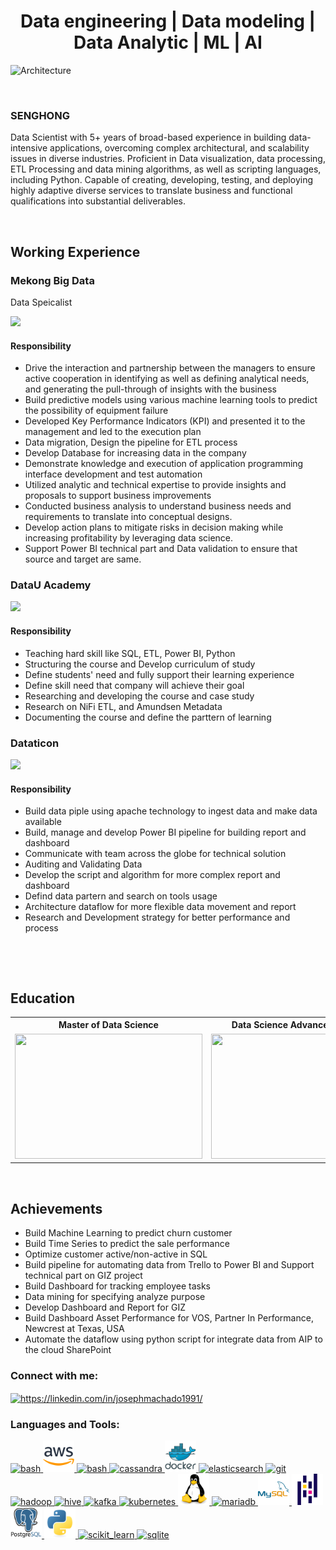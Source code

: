 <h1 align="center">Data engineering | Data modeling | Data Analytic | ML | AI</h1> 


![Architecture](/1667148530215.gif)


<p>&nbsp;</p>

<h3 align="left">SENGHONG</h3>
<p align="left">
  
Data Scientist with 5+ years of broad-based experience in building data-intensive applications, overcoming complex architectural, and scalability issues in diverse industries. Proficient in Data visualization, data processing, ETL Processing and data mining algorithms, as well as scripting languages, including Python. Capable of creating, developing, testing, and deploying highly adaptive diverse services to translate business and functional qualifications into substantial deliverables.

  <p>&nbsp;</p>
  
## Working Experience
  

### Mekong Big Data
Data Speicalist
  
<img src="https://img.shields.io/badge/Position-Data%20Specialist-%20brightblue" height="30" />
 
#### Responsibility
- Drive the interaction and partnership between the managers to ensure active cooperation in identifying as well as defining analytical needs, and generating the pull-through of insights with the business
- Build predictive models using various machine learning tools to predict the possibility of equipment failure
- Developed Key Performance Indicators (KPI) and presented it to the management and led to the execution plan 
- Data migration, Design the pipeline for ETL process
- Develop Database for increasing data in the company
- Demonstrate knowledge and execution of application programming interface development and test automation
- Utilized analytic and technical expertise to provide insights and proposals to support business improvements
- Conducted business analysis to understand business needs and requirements to translate into conceptual designs.
- Develop action plans to mitigate risks in decision making while increasing profitability by leveraging data science.
- Support Power BI technical part and Data validation to ensure that source and target are same.
  
 
 ### DataU Academy
<img src="https://img.shields.io/badge/Position-%20Mentor%20-yellowgreen" height="30" />

 #### Responsibility
 - Teaching hard skill like SQL, ETL, Power BI, Python
 - Structuring the course and Develop curriculum of study
 - Define students' need and fully support their learning experience
 - Define skill need that company will achieve their goal
 - Researching and developing the course and case study
 - Research on NiFi ETL, and Amundsen Metadata
 - Documenting the course and define the parttern of learning
 
 ### Dataticon
<img src="https://img.shields.io/badge/Position-Data%20Engineer%20&%20Data%20Analytic-blue" height="30" />

 #### Responsibility
 - Build data piple using apache technology to ingest data and make data available
 - Build, manage and develop Power BI pipeline for building report and dashboard
 - Communicate with team across the globe for technical solution
 - Auditing and Validating Data
 - Develop the script and algorithm for more complex report and dashboard 
 - Defind data partern and search on tools usage
 - Architecture dataflow for more flexible data movement and report
 - Research and Development strategy for better performance and process
 
 <br />
<p>&nbsp;</p>

 ## Education
 
 
 <table style="width:100%">
  <tr>
    <th>Master of Data Science</th>
     <th>Data Science Advanced Specialist</th>
     <th>Data Engineer & Data Science</th>
  </tr>
  <tr>
    <td><img src="https://user-images.githubusercontent.com/58208161/206219824-a4af0a48-c746-475f-be28-47e0c3e90b32.jpg" data-canonical-src="https://gyazo.com/eb5c5741b6a9a16c692170a41a49c858.png" width="300" height="200" /></td>
    <td><img src="https://mydatau.org/wp-content/uploads/elementor/thumbs/cropped-DataU-02-2-om7j4p01drm8209tq1yn1ijkqkwq326ltf5f9wgg5s.png" data-canonical-src="https://gyazo.com/eb5c5741b6a9a16c692170a41a49c858.png" width="300" height="200" /></td>
    <td><img src="https://images.g2crowd.com/uploads/product/image/large_detail/large_detail_4072699d88b493349a899494aad8b890/datacamp.png" data-canonical-src="https://gyazo.com/eb5c5741b6a9a16c692170a41a49c858.png" width="300" height="200" /></td>
  </tr>
 </table>
 
 
  <br />
  
 ## Achievements
- Build Machine Learning to predict churn customer
- Build Time Series to predict the sale performance
- Optimize customer active/non-active in SQL
- Build pipeline for automating data from Trello to Power BI and Support technical part on GIZ project
- Build Dashboard for tracking employee tasks
- Data mining for specifying analyze purpose
- Develop Dashboard and Report for GIZ
- Build Dashboard Asset Performance for VOS, Partner In Performance, Newcrest at Texas, USA 
- Automate the dataflow using python script for integrate data from AIP to the cloud SharePoint

 

 
 
  
<h3 align="left">Connect with me:</h3>
<p align="left">

<a href="https://www.linkedin.com/in/senghong050697/" target="blank"><img align="center" src="https://raw.githubusercontent.com/rahuldkjain/github-profile-readme-generator/master/src/images/icons/Social/linked-in-alt.svg" alt="https://linkedin.com/in/josephmachado1991/" height="50" width="60" /></a>

<h3 align="left">Languages and Tools:</h3>
<p align="left"> <a href="https://aws.amazon.com" target="_blank" rel="noreferrer"> <img src="https://cdn.windowsreport.com/wp-content/uploads/2019/09/Power-Bi-Added-Index-Error.jpg" alt="bash" width="50" height="50"/> </a> <a href="https://powerbi.microsoft.com/en-au/" t <img src="https://commons.wikimedia.org/wiki/File:Microsoft_Office_Excel_%282019%E2%80%93present%29.svg" alt="bash" width="40" height="40"/> </a> <a href="https://www.microsoft.com/en-us/microsoft-365/excel" target="_blank" rel="noreferrer">
 <img src="https://raw.githubusercontent.com/devicons/devicon/master/icons/amazonwebservices/amazonwebservices-original-wordmark.svg" alt="aws" width="50" height="50"/> </a> <a href="https://www.gnu.org/software/bash/" target="_blank" rel="noreferrer"> <img src="https://www.vectorlogo.zone/logos/gnu_bash/gnu_bash-icon.svg" alt="bash" width="50" height="50"/> </a>  <a href="https://cassandra.apache.org/" target="_blank" rel="noreferrer"> <img src="https://www.vectorlogo.zone/logos/apache_cassandra/apache_cassandra-icon.svg" alt="cassandra" width="50" height="50"/> </a> <a href="https://www.docker.com/" target="_blank" rel="noreferrer"> <img src="https://raw.githubusercontent.com/devicons/devicon/master/icons/docker/docker-original-wordmark.svg" alt="docker" width="50" height="50"/> </a> <a href="https://www.elastic.co" target="_blank" rel="noreferrer"> <img src="https://www.vectorlogo.zone/logos/elastic/elastic-icon.svg" alt="elasticsearch" width="50" height="50"/> </a>  <a href="https://git-scm.com/" target="_blank" rel="noreferrer"> <img src="https://www.vectorlogo.zone/logos/git-scm/git-scm-icon.svg" alt="git" width="50" height="50"/> </a> <a href="https://hadoop.apache.org/" target="_blank" rel="noreferrer"> <img src="https://www.vectorlogo.zone/logos/apache_hadoop/apache_hadoop-icon.svg" alt="hadoop" width="50" height="50"/> </a> <a href="https://hive.apache.org/" target="_blank" rel="noreferrer"> <img src="https://www.vectorlogo.zone/logos/apache_hive/apache_hive-icon.svg" alt="hive" width="50" height="50"/> </a> <a href="https://kafka.apache.org/" target="_blank" rel="noreferrer"> <img src="https://www.vectorlogo.zone/logos/apache_kafka/apache_kafka-icon.svg" alt="kafka" width="50" height="50"/> </a> <a href="https://kubernetes.io" target="_blank" rel="noreferrer"> <img src="https://www.vectorlogo.zone/logos/kubernetes/kubernetes-icon.svg" alt="kubernetes" width="50" height="50"/> </a> <a href="https://www.linux.org/" target="_blank" rel="noreferrer"> <img src="https://raw.githubusercontent.com/devicons/devicon/master/icons/linux/linux-original.svg" alt="linux" width="50" height="50"/> </a> <a href="https://mariadb.org/" target="_blank" rel="noreferrer"> <img src="https://www.vectorlogo.zone/logos/mariadb/mariadb-icon.svg" alt="mariadb" width="50" height="50"/> </a> <a href="https://www.mysql.com/" target="_blank" rel="noreferrer"> <img src="https://raw.githubusercontent.com/devicons/devicon/master/icons/mysql/mysql-original-wordmark.svg" alt="mysql" width="50" height="50"/> </a> <a href="https://pandas.pydata.org/" target="_blank" rel="noreferrer"> <img src="https://raw.githubusercontent.com/devicons/devicon/2ae2a900d2f041da66e950e4d48052658d850630/icons/pandas/pandas-original.svg" alt="pandas" width="50" height="50"/> </a> <a href="https://www.postgresql.org" target="_blank" rel="noreferrer"> <img src="https://raw.githubusercontent.com/devicons/devicon/master/icons/postgresql/postgresql-original-wordmark.svg" alt="postgresql" width="50" height="50"/> </a> <a href="https://www.python.org" target="_blank" rel="noreferrer"> <img src="https://raw.githubusercontent.com/devicons/devicon/master/icons/python/python-original.svg" alt="python" width="50" height="50"/> </a> <a href="https://scikit-learn.org/" target="_blank" rel="noreferrer"> <img src="https://upload.wikimedia.org/wikipedia/commons/0/05/Scikit_learn_logo_small.svg" alt="scikit_learn" width="50" height="50"/> </a> <a href="https://www.sqlite.org/" target="_blank" rel="noreferrer"> <img src="https://www.vectorlogo.zone/logos/sqlite/sqlite-icon.svg" alt="sqlite" width="50" height="50"/> </a> </p>




